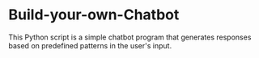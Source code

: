 # Build-your-own-Chatbot
This Python script is a simple chatbot program that generates responses based on predefined patterns in the user's input.
